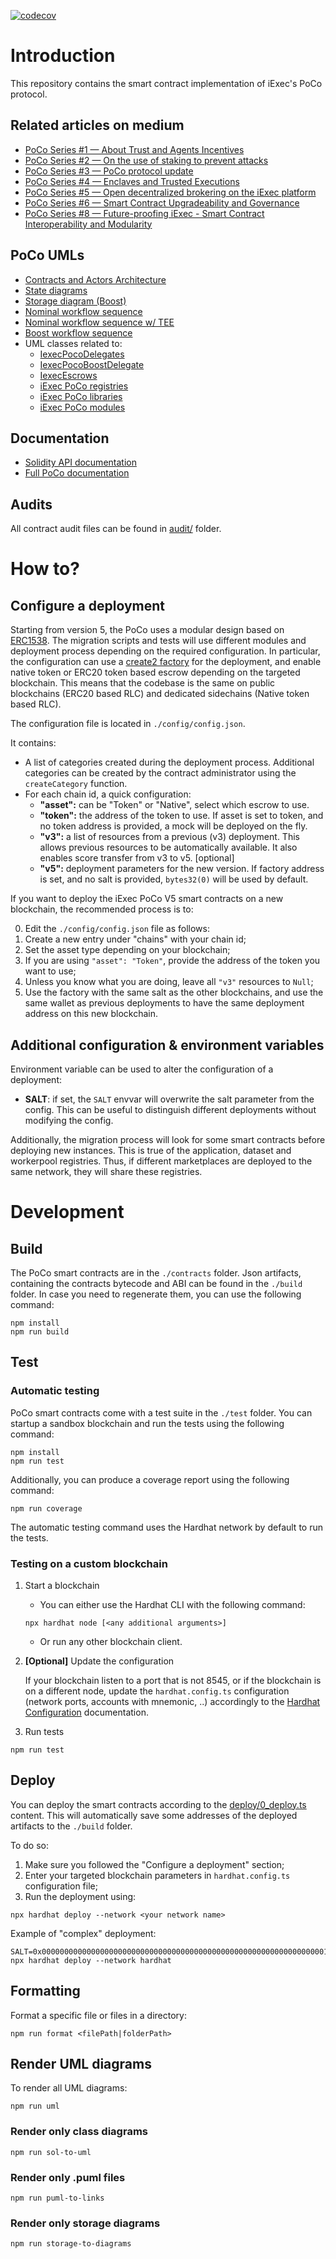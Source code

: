 [![codecov](https://codecov.io/github/iExecBlockchainComputing/PoCo/graph/badge.svg)](https://codecov.io/github/iExecBlockchainComputing/PoCo)

# Introduction

This repository contains the smart contract implementation of iExec's PoCo protocol.

## Related articles on medium

- [PoCo Series #1 — About Trust and Agents Incentives](https://medium.com/iex-ec/about-trust-and-agents-incentives-4651c138974c)
- [PoCo Series #2 — On the use of staking to prevent attacks](https://medium.com/iex-ec/poco-series-2-on-the-use-of-staking-to-prevent-attacks-2a5c700558bd)
- [PoCo Series #3 — PoCo protocol update](https://medium.com/iex-ec/poco-series-3-poco-protocole-update-a2c8f8f30126)
- [PoCo Series #4 — Enclaves and Trusted Executions](https://medium.com/iex-ec/poco-series-4-sgx-enclaves-and-trusted-executions-6f2ebed8d4fa)
- [PoCo Series #5 — Open decentralized brokering on the iExec platform](https://medium.com/iex-ec/poco-series-5-open-decentralized-brokering-on-the-iexec-platform-67b266e330d8)
- [PoCo Series #6 — Smart Contract Upgradeability and Governance](https://medium.com/iex-ec/poco-series-6-smart-contract-upgradeability-and-governance-68d2cdecd120)
- [PoCo Series #8 — Future-proofing iExec - Smart Contract Interoperability and Modularity](https://medium.com/iex-ec/poco-series-8-future-proofing-iexec-smart-contract-interoperability-and-modularity-37a3d3613f11)

## PoCo UMLs

- [Contracts and Actors Architecture](./docs/README.md#contracts-and-actors-architecture)
- [State diagrams](./docs/Statuses.md)
- [Storage diagram (Boost)](./docs/uml/storage-IexecPocoBoostDelegate.svg)
- [Nominal workflow sequence](./docs/README.md#nominal)
- [Nominal workflow sequence w/ TEE](./docs/README.md#nominaltee)
- [Boost workflow sequence](./docs/README.md#boost)
- UML classes related to:
    - [IexecPocoDelegates](./docs/uml/class-uml-IexecPocoDelegates.svg)
    - [IexecPocoBoostDelegate](./docs/uml/class-uml-IexecPocoBoostDelegate.svg)
    - [IexecEscrows](./docs/uml/class-uml-IexecEscrows.svg)
    - [iExec PoCo registries](./docs/uml/class-uml-dir-registries.svg)
    - [iExec PoCo libraries](./docs/uml/class-uml-dir-libs.svg)
    - [iExec PoCo modules](./docs/uml/class-uml-dir-modules.svg)

## Documentation

- [Solidity API documentation](./docs/solidity/index.md)
- [Full PoCo documentation](https://protocol.docs.iex.ec/key-concepts/proof-of-contribution)

## Audits

All contract audit files can be found in [audit/](./audit/) folder.

# How to?

## Configure a deployment

Starting from version 5, the PoCo uses a modular design based on [ERC1538](https://github.com/ethereum/EIPs/issues/1538). The migration scripts and tests will use different modules and deployment process depending on the required configuration. In particular, the configuration can use a [create2 factory](https://github.com/iExecBlockchainComputing/iexec-solidity/blob/master/contracts/Factory/GenericFactory.sol) for the deployment, and enable native token or ERC20 token based escrow depending on the targeted blockchain. This means that the codebase is the same on public blockchains (ERC20 based RLC) and dedicated sidechains (Native token based RLC).

The configuration file is located in `./config/config.json`.

It contains:
- A list of categories created during the deployment process. Additional categories can be created by the contract administrator using the `createCategory` function.
- For each chain id, a quick configuration:
	- **"asset":** can be "Token" or "Native", select which escrow to use.
	- **"token":** the address of the token to use. If asset is set to token, and no token address is provided, a mock will be deployed on the fly.
	- **"v3":** a list of resources from a previous (v3) deployment. This allows previous resources to be automatically available. It also enables score transfer from v3 to v5. [optional]
	- **"v5":** deployment parameters for the new version. If factory address is set, and no salt is provided, `bytes32(0)` will be used by default.

If you want to deploy the iExec PoCo V5 smart contracts on a new blockchain, the recommended process is to:

0. Edit the `./config/config.json` file as follows:
1. Create a new entry under "chains" with your chain id;
2. Set the asset type depending on your blockchain;
3. If you are using `"asset": "Token"`, provide the address of the token you want to use;
4. Unless you know what you are doing, leave all `"v3"` resources to `Null`;
5. Use the factory with the same salt as the other blockchains, and use the same wallet as previous deployments to have the same deployment address on this new blockchain.

## Additional configuration & environment variables

Environment variable can be used to alter the configuration of a deployment:
- **SALT**: if set, the `SALT` envvar will overwrite the salt parameter from the config. This can be useful to distinguish different deployments without modifying the config.

Additionally, the migration process will look for some smart contracts before deploying new instances. This is true of the application, dataset and workerpool registries. Thus, if different marketplaces are deployed to the same network, they will share these registries.

# Development

## Build

The PoCo smart contracts are in the `./contracts` folder. Json artifacts, containing the contracts bytecode and ABI can be found in the `./build` folder. In case you need to regenerate them, you can use the following command:
```
npm install
npm run build
```

## Test

### Automatic testing

PoCo smart contracts come with a test suite in the `./test` folder. You can startup a sandbox blockchain and run the tests using the following command:

```
npm install
npm run test
```

Additionally, you can produce a coverage report using the following command:
```
npm run coverage
```

The automatic testing command uses the Hardhat network by default to run the tests.

### Testing on a custom blockchain

1. Start a blockchain
    -   You can either use the Hardhat CLI with the following command:
    ```
    npx hardhat node [<any additional arguments>]
    ```
    - Or run any other blockchain client.
2. **[Optional]** Update the configuration

    If your blockchain listen to a port that is not 8545, or if the blockchain is on a different node, update the `hardhat.config.ts` configuration (network ports, accounts with mnemonic, ..) accordingly to the [Hardhat Configuration](https://hardhat.org/hardhat-runner/docs/config) documentation.
3. Run tests
```
npm run test
```

## Deploy

You can deploy the smart contracts according to the [deploy/0_deploy.ts](./deploy/0_deploy.ts) content. This will automatically save some addresses of the deployed artifacts to the `./build` folder.

To do so:

1. Make sure you followed the "Configure a deployment" section;
2. Enter your targeted blockchain parameters in `hardhat.config.ts` configuration file;
3. Run the deployment using:
```
npx hardhat deploy --network <your network name>
```

Example of "complex" deployment:

```
SALT=0x0000000000000000000000000000000000000000000000000000000000000001 npx hardhat deploy --network hardhat
```

## Formatting

Format a specific file or files in a directory:
```
npm run format <filePath|folderPath>
```

## Render UML diagrams

To render all UML diagrams:
```
npm run uml
```

### Render only class diagrams

```
npm run sol-to-uml
```

### Render only .puml files

```
npm run puml-to-links
```

### Render only storage diagrams

```
npm run storage-to-diagrams
```
